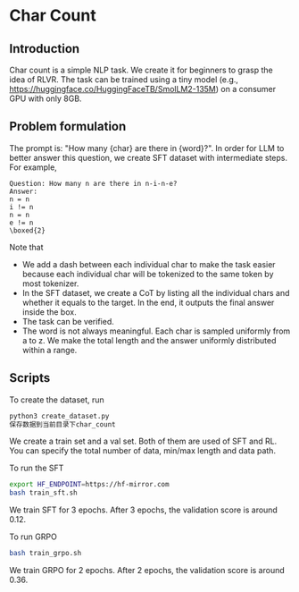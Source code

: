 # Char Count
## Introduction
Char count is a simple NLP task. We create it for beginners to grasp the idea of RLVR. The task can be trained using a tiny model (e.g., https://huggingface.co/HuggingFaceTB/SmolLM2-135M) on a consumer GPU with only 8GB.

## Problem formulation
The prompt is: "How many {char} are there in {word}?". In order for LLM to better answer this question, we create SFT dataset with intermediate steps. For example,

```text
Question: How many n are there in n-i-n-e?
Answer:
n = n
i != n
n = n
e != n
\boxed{2}
```

Note that
- We add a dash between each individual char to make the task easier because each individual char will be tokenized to the same token by most tokenizer.
- In the SFT dataset, we create a CoT by listing all the individual chars and whether it equals to the target. In the end, it outputs the final answer inside the box.
- The task can be verified.
- The word is not always meaningful. Each char is sampled uniformly from a to z. We make the total length and the answer uniformly distributed within a range.

## Scripts
To create the dataset, run
```bash
python3 create_dataset.py
保存数据到当前目录下char_count
```
We create a train set and a val set. Both of them are used of SFT and RL. You can specify the total number of data, min/max length and data path.

To run the SFT
```bash
export HF_ENDPOINT=https://hf-mirror.com
bash train_sft.sh
```
We train SFT for 3 epochs. After 3 epochs, the validation score is around 0.12.

To run GRPO
```bash
bash train_grpo.sh
```
We train GRPO for 2 epochs. After 2 epochs, the validation score is around 0.36.
